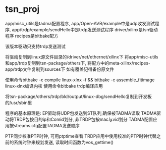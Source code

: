 # tsn_proj


app/misc_utils是tadma配置程序, app/Open-AVB/example中是udp收发测试程序, app/trdp/example/sendHello中是trdp发送测试程序
driver/xilinx是tsn驱动程序
recipes是bitbake配方

该版本驱动只支持trdp发送测试

将驱动复制到linux源文件目录的/driver/net/ethernet/xilinx下
将app/misc-utils和app/trdp复制到tsn-package/others下, 将配方中的meta-xilinx/recipes-app/trdp文件复制到sources下
如有覆盖记得备份原文件

使用命令bitbake -c compile linux-xlnx -f && bitbake -c assemble_fitimage linux-xlnx编译内核
使用命令bitbake trdp编译应用

将tsn-package/others/trdp/bld/output/linux-dbg/sendHello复制到开发板的/usr/sbin里


程序的基本原理是:
EP驱动将UDP包发送到ST队列,确保被TADMA读取
TADMA驱动将TRDP包按目的ip和Comid划分, 非TRDP包按mac与vid划分
TADMA配置应用按streams.cfg配置TADMA发送顺序

PTP同步校准PTP时钟, 可用ptptime查看
TRDP应用中使用校准的PTP时钟代替之前的系统时钟来规划发送, 读取时间函数为vos_gettime()




